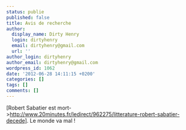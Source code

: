 ```yaml
---
status: publie
published: false
title: Avis de recherche
author:
  display_name: Dirty Henry
  login: dirtyhenry
  email: dirtyhenry@gmail.com
  url: ''
author_login: dirtyhenry
author_email: dirtyhenry@gmail.com
wordpress_id: 1062
date: '2012-06-28 14:11:15 +0200'
categories: []
tags: []
comments: []
---
```

[Robert Sabatier est mort->http://www.20minutes.fr/ledirect/962275/litterature-robert-sabatier-decede]. Le monde va mal !
